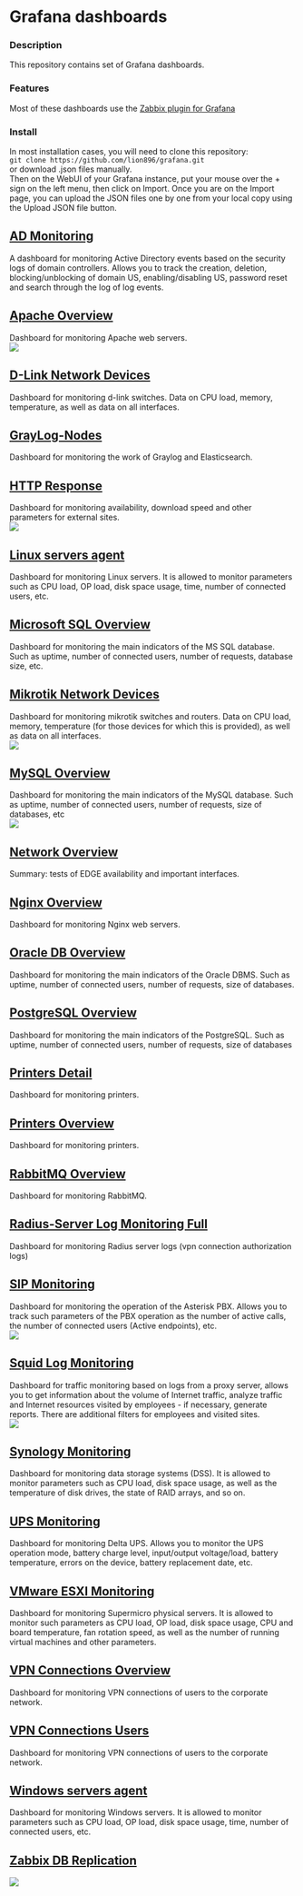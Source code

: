 # Grafana dashboards
### Description  
This repository contains set of Grafana dashboards.  
### Features  
Most of these dashboards use the [Zabbix plugin for Grafana](https://grafana.com/grafana/plugins/alexanderzobnin-zabbix-app/)  
### Install
In most installation cases, you will need to clone this repository:  
`git clone https://github.com/lion896/grafana.git`  
or download .json files manually.  
Then on the WebUI of your Grafana instance, put your mouse over the + sign on the left menu, then click on Import.
Once you are on the Import page, you can upload the JSON files one by one from your local copy using the Upload JSON file button.  
## [AD Monitoring](https://github.com/lion896/Grafana/blob/main/dashboards/AD%20Monitoring-1693995940464.json)  
A dashboard for monitoring Active Directory events based on the security logs of domain controllers.
Allows you to track the creation, deletion, blocking/unblocking of domain US, enabling/disabling US, password reset and search through the log of log events.  
## [Apache Overview](https://github.com/lion896/Grafana/blob/main/dashboards/Apache%20Overview-1693995954365.json)  
Dashboard for monitoring Apache web servers.  
![](https://github.com/lion896/Grafana/blob/main/images/apache.png) 
## [D-Link Network Devices](https://github.com/lion896/Grafana/blob/main/dashboards/D-Link%20Network%20Devices-1693995960983.json)  
Dashboard for monitoring d-link switches. Data on CPU load, memory, temperature, as well as data on all interfaces.  
## [GrayLog-Nodes](https://github.com/lion896/Grafana/blob/main/dashboards/GrayLog-Nodes-1693995967387.json)  
Dashboard for monitoring the work of Graylog and Elasticsearch.  
## [HTTP Response](https://github.com/lion896/Grafana/blob/main/dashboards/HTTP%20Response-1693995982339.json)  
Dashboard for monitoring availability, download speed and other parameters for external sites.  
![](https://github.com/lion896/Grafana/blob/main/images/http.png) 
## [Linux servers agent](https://github.com/lion896/Grafana/blob/main/dashboards/Linux%20servers%20agent-1693995989518.json)  
Dashboard for monitoring Linux servers. It is allowed to monitor parameters such as CPU load, OP load, disk space usage, time, number of connected users, etc.  
## [Microsoft SQL Overview](https://github.com/lion896/Grafana/blob/main/dashboards/Microsoft%20SQL%20Overview-1693995997518.json)  
Dashboard for monitoring the main indicators of the MS SQL database. Such as uptime, number of connected users, number of requests, database size, etc.  
## [Mikrotik Network Devices](https://github.com/lion896/Grafana/blob/main/dashboards/Mikrotik%20Network%20Devices-1693996005680.json)  
Dashboard for monitoring mikrotik switches and routers. Data on CPU load, memory, temperature (for those devices for which this is provided), as well as data on all interfaces.  
![](https://github.com/lion896/Grafana/blob/main/images/mikrotik.png)
## [MySQL Overview](https://github.com/lion896/Grafana/blob/main/dashboards/MySQL%20Overview-1693996024010.json)  
Dashboard for monitoring the main indicators of the MySQL database. Such as uptime, number of connected users, number of requests, size of databases, etc  
![](https://github.com/lion896/Grafana/blob/main/images/mysql.png)  
## [Network Overview](https://github.com/lion896/Grafana/blob/main/dashboards/Network%20Overview-1693996030806.json)  
Summary: tests of EDGE availability and important interfaces. 
## [Nginx Overview](https://github.com/lion896/Grafana/blob/main/dashboards/Nginx%20Overview-1693996039461.json)  
Dashboard for monitoring Nginx web servers.  
## [Oracle DB Overview](https://github.com/lion896/Grafana/blob/main/dashboards/Oracle%20DB%20Overview-1693996052247.json)  
Dashboard for monitoring the main indicators of the Oracle DBMS. Such as uptime, number of connected users, number of requests, size of databases.  
## [PostgreSQL Overview](https://github.com/lion896/Grafana/blob/main/dashboards/PostgreSQL%20Overview-1693996062871.json)  
Dashboard for monitoring the main indicators of the PostgreSQL. Such as uptime, number of connected users, number of requests, size of databases
## [Printers Detail](https://github.com/lion896/Grafana/blob/main/dashboards/Printers%20Detail-1693996070383.json)  
Dashboard for monitoring printers.  
## [Printers Overview](https://github.com/lion896/Grafana/blob/main/dashboards/Printers%20Overview-1693996078364.json)  
Dashboard for monitoring printers.  
## [RabbitMQ Overview](https://github.com/lion896/Grafana/blob/main/dashboards/RabbitMQ%20Overview-1693996085926.json)  
Dashboard for monitoring RabbitMQ.
## [Radius-Server Log Monitoring Full](https://github.com/lion896/Grafana/blob/main/dashboards/Radius-Server%20Log%20Monitoring%20Full-1693996096997.json)  
Dashboard for monitoring Radius server logs (vpn connection authorization logs)  
## [SIP Monitoring](https://github.com/lion896/Grafana/blob/main/dashboards/SIP%20Monitoring-1693996111622.json)  
Dashboard for monitoring the operation of the Asterisk PBX. Allows you to track such parameters of the PBX operation as the number of active calls, the number of connected users (Active endpoints), etc.  
![](https://github.com/lion896/Grafana/blob/main/images/sip.png)  
## [Squid Log Monitoring](https://github.com/lion896/Grafana/blob/main/dashboards/Squid%20Log%20Monitoring-1693472337304.json)  
Dashboard for traffic monitoring based on logs from a proxy server, allows you to get information about the volume of Internet traffic, analyze traffic and Internet resources visited by employees - if necessary, generate reports.
There are additional filters for employees and visited sites.  
![](https://github.com/lion896/Grafana/blob/main/images/squid.png)
## [Synology Monitoring](https://github.com/lion896/Grafana/blob/main/dashboards/Synology%20Monitoring-1693996122345.json)  
Dashboard for monitoring data storage systems (DSS). It is allowed to monitor parameters such as CPU load, disk space usage, as well as the temperature of disk drives, the state of RAID arrays, and so on.  
## [UPS Monitoring](https://github.com/lion896/Grafana/blob/main/dashboards/UPS%20Monitoring-1693996131691.json)  
Dashboard for monitoring Delta UPS. Allows you to monitor the UPS operation mode, battery charge level, input/output voltage/load, battery temperature, errors on the device, battery replacement date, etc.  
## [VMware ESXI Monitoring](https://github.com/lion896/Grafana/blob/main/dashboards/VMware%20ESXI%20Monitoring-1693996140195.json)  
Dashboard for monitoring Supermicro physical servers. It is allowed to monitor such parameters as CPU load, OP load, disk space usage, CPU and board temperature, fan rotation speed, as well as the number of running virtual machines and other parameters.  
## [VPN Connections Overview](https://github.com/lion896/Grafana/blob/main/dashboards/VPN%20Connections%20Overview-1693996149101.json)  
Dashboard for monitoring VPN connections of users to the corporate network.  
## [VPN Connections Users](https://github.com/lion896/Grafana/blob/main/dashboards/VPN%20Connections%20Users-1693996157693.json)  
Dashboard for monitoring VPN connections of users to the corporate network.  
## [Windows servers agent](https://github.com/lion896/Grafana/blob/main/dashboards/Windows%20servers%20agent-1693996167742.json)  
Dashboard for monitoring Windows servers. It is allowed to monitor parameters such as CPU load, OP load, disk space usage, time, number of connected users, etc.
## [Zabbix DB Replication](https://github.com/lion896/Grafana/blob/main/dashboards/Zabbix%20DB%20Replication-1693996176398.json)  
![](https://github.com/lion896/Grafana/blob/main/images/zabbix.png)

